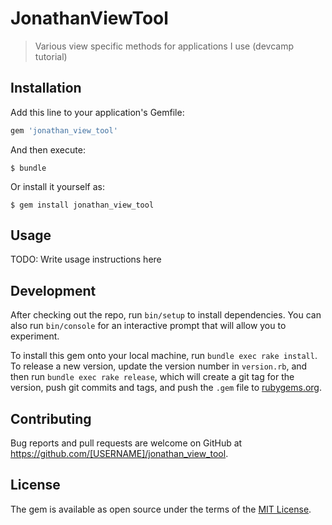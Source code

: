 # JonathanViewTool

>Various view specific methods for applications I use (devcamp tutorial)

## Installation

Add this line to your application's Gemfile:

```ruby
gem 'jonathan_view_tool'
```

And then execute:

    $ bundle

Or install it yourself as:

    $ gem install jonathan_view_tool

## Usage

TODO: Write usage instructions here

## Development

After checking out the repo, run `bin/setup` to install dependencies. You can also run `bin/console` for an interactive prompt that will allow you to experiment.

To install this gem onto your local machine, run `bundle exec rake install`. To release a new version, update the version number in `version.rb`, and then run `bundle exec rake release`, which will create a git tag for the version, push git commits and tags, and push the `.gem` file to [rubygems.org](https://rubygems.org).

## Contributing

Bug reports and pull requests are welcome on GitHub at https://github.com/[USERNAME]/jonathan_view_tool.

## License

The gem is available as open source under the terms of the [MIT License](https://opensource.org/licenses/MIT).
